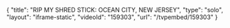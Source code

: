 {
    "title": "RIP MY SHRED STICK: OCEAN CITY, NEW JERSEY",
    "type": "solo",
    "layout": "iframe-static",
    "videoId": "159303",
    "url": "\/tvpembed\/159303"
}
